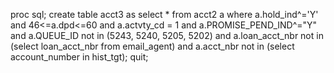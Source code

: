 proc sql;
create table acct3 as select * from acct2 a
where a.hold_ind^='Y' and 46<=a.dpd<=60 and a.actvty_cd = 1 and a.PROMISE_PEND_IND^="Y" and a.QUEUE_ID not in (5243, 5240, 5205, 5202)
and a.loan_acct_nbr not in (select loan_acct_nbr from email_agent) and a.acct_nbr not in (select account_number in hist_tgt);
quit;
